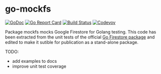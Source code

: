# go-mockfs

[![GoDoc](https://godoc.org/github.com/weathersource/go-mockfs?status.svg)](https://godoc.org/github.com/weathersource/go-mockfs)
[![Go Report Card](https://goreportcard.com/badge/github.com/weathersource/go-mockfs)](https://goreportcard.com/report/github.com/weathersource/go-mockfs)
[![Build Status](https://travis-ci.org/weathersource/go-mockfs.svg)](https://travis-ci.org/weathersource/go-mockfs)
[![Codevov](https://codecov.io/gh/weathersource/go-mockfs/branch/master/graphs/badge.svg)](https://codecov.io/gh/weathersource/go-mockfs)

Package mockfs mocks Google Firestore for Golang testing. This code has been extracted from the unit tests of the official [Go Firestore package](cloud.google.com/go/firestore) and edited to make it sutible for publication as a stand-alone package.

TODO:
- add examples to docs
- improve unit test coverage
